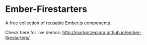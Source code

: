 Ember-Firestarters
==================

A free collection of reusable Ember.js components.

Check here for live demos: http://markprzepiora.github.io/ember-firestarters/
